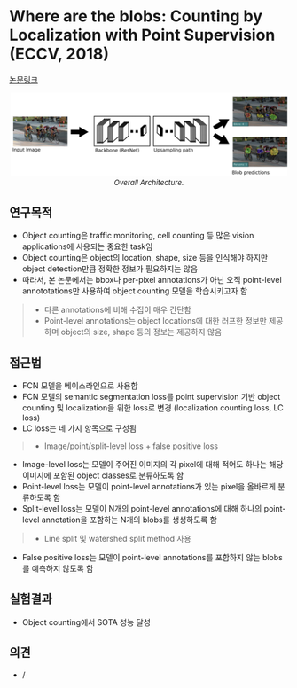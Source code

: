 # Where are the blobs: Counting by Localization with Point Supervision (ECCV, 2018)

[논문링크](https://openaccess.thecvf.com/content_ECCV_2018/html/Issam_Hadj_Laradji_Where_are_the_ECCV_2018_paper.html)

<p align="center">
    <img width="500" alt='fig1' src="./img/26_01_01.png?raw=true"></br>
    <em><font size=2>Overall Architecture.</font></em>
</p>

## 연구목적
- Object counting은 traffic monitoring, cell counting 등 많은 vision applications에 사용되는 중요한 task임
- Object counting은 object의 location, shape, size 등을 인식해야 하지만 object detection만큼 정확한 정보가 필요하지는 않음
- 따라서, 본 논문에서는 bbox나 per-pixel annotations가 아닌 오직 point-level annototations만 사용하여 object counting 모델을 학습시키고자 함
> - 다른 annotations에 비해 수집이 매우 간단함
> - Point-level annotations는 object locations에 대한 러프한 정보만 제공하며 object의 size, shape 등의 정보는 제공하지 않음

## 접근법
- FCN 모델을 베이스라인으로 사용함
- FCN 모델의 semantic segmentation loss를 point supervision 기반 object counting 및 localization을 위한 loss로 변경 (localization counting loss, LC loss)
- LC loss는 네 가지 항목으로 구성됨
> - Image/point/split-level loss + false positive loss
- Image-level loss는 모델이 주어진 이미지의 각 pixel에 대해 적어도 하나는 해당 이미지에 포함된 object classes로 분류하도록 함
- Point-level loss는 모델이 point-level annotations가 있는 pixel을 올바르게 분류하도록 함
- Split-level loss는 모델이 N개의 point-level annotations에 대해 하나의 point-level annotation을 포함하는 N개의 blobs를 생성하도록 함
> - Line split 및 watershed split method 사용
- False positive loss는 모델이 point-level annotations를 포함하지 않는 blobs를 예측하지 않도록 함

## 실험결과
- Object counting에서 SOTA 성능 달성

## 의견
- /